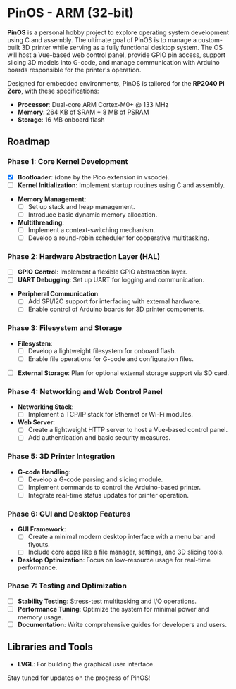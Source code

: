 # PinOS - ARM (32-bit)

**PinOS** is a personal hobby project to explore operating system development using C and assembly. The ultimate goal of PinOS is to manage a custom-built 3D printer while serving as a fully functional desktop system. The OS will host a Vue-based web control panel, provide GPIO pin access, support slicing 3D models into G-code, and manage communication with Arduino boards responsible for the printer's operation.  

Designed for embedded environments, PinOS is tailored for the **RP2040 Pi Zero**, with these specifications:  

- **Processor**: Dual-core ARM Cortex-M0+ @ 133 MHz  
- **Memory**: 264 KB of SRAM + 8 MB of PSRAM  
- **Storage**: 16 MB onboard flash  

## Roadmap

### Phase 1: Core Kernel Development
- [x] **Bootloader**: (done by the Pico extension in vscode).  
- [ ] **Kernel Initialization**: Implement startup routines using C and assembly.  
- **Memory Management**:  
  - [ ] Set up stack and heap management.  
  - [ ] Introduce basic dynamic memory allocation.  
- **Multithreading**:  
  - [ ] Implement a context-switching mechanism.  
  - [ ] Develop a round-robin scheduler for cooperative multitasking.  

### Phase 2: Hardware Abstraction Layer (HAL)
- [ ] **GPIO Control**: Implement a flexible GPIO abstraction layer.  
- [ ] **UART Debugging**: Set up UART for logging and communication.  
- **Peripheral Communication**:  
  - [ ] Add SPI/I2C support for interfacing with external hardware.  
  - [ ] Enable control of Arduino boards for 3D printer components.  

### Phase 3: Filesystem and Storage
- **Filesystem**:  
  - [ ] Develop a lightweight filesystem for onboard flash.  
  - [ ] Enable file operations for G-code and configuration files.  
- [ ] **External Storage**: Plan for optional external storage support via SD card.  

### Phase 4: Networking and Web Control Panel
- **Networking Stack**:  
  - [ ] Implement a TCP/IP stack for Ethernet or Wi-Fi modules.  
- **Web Server**:  
  - [ ] Create a lightweight HTTP server to host a Vue-based control panel.  
  - [ ] Add authentication and basic security measures.  

### Phase 5: 3D Printer Integration
- **G-code Handling**:  
  - [ ] Develop a G-code parsing and slicing module.  
  - [ ] Implement commands to control the Arduino-based printer.  
  - [ ] Integrate real-time status updates for printer operation.  

### Phase 6: GUI and Desktop Features
- **GUI Framework**:  
  - [ ] Create a minimal modern desktop interface with a menu bar and flyouts.  
  - [ ] Include core apps like a file manager, settings, and 3D slicing tools.  
- **Desktop Optimization**: Focus on low-resource usage for real-time performance.  

### Phase 7: Testing and Optimization
- [ ] **Stability Testing**: Stress-test multitasking and I/O operations.  
- [ ] **Performance Tuning**: Optimize the system for minimal power and memory usage.  
- [ ] **Documentation**: Write comprehensive guides for developers and users.  

## Libraries and Tools
- **LVGL**: For building the graphical user interface.  

Stay tuned for updates on the progress of PinOS!  
